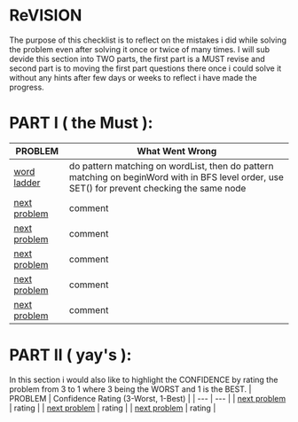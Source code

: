 # ReVISION

The purpose of this checklist is to reflect on the mistakes i did while solving the problem even after solving it once or twice of many times. I will sub devide this section
into TWO parts, the first part is a MUST revise and second part is to moving the first part questions there once i could solve it without any hints after few days or weeks to reflect
i have made the progress. 

# PART I ( the Must ):
| PROBLEM | What Went Wrong |
| --- | --- |
| [word ladder](https://github.com/citta-lab/DSA/blob/e9b31226b257075f3c56d6d8f58aebf831986ace/graphs/word-ladder-bfs.js) | do pattern matching on wordList, then do pattern matching on beginWord with in BFS level order, use SET() for prevent checking the same node |
| [next problem]() | comment |
| [next problem]() | comment |
| [next problem]() | comment |
| [next problem]() | comment |
| [next problem]() | comment |



# PART II ( yay's ):
In this section i would also like to highlight the CONFIDENCE by rating the problem from 3 to 1 where 3 being the WORST and 1 is the BEST.
| PROBLEM | Confidence Rating (3-Worst, 1-Best) |
| --- | --- |
| [next problem]() | rating |
| [next problem]() | rating |
| [next problem]() | rating |
